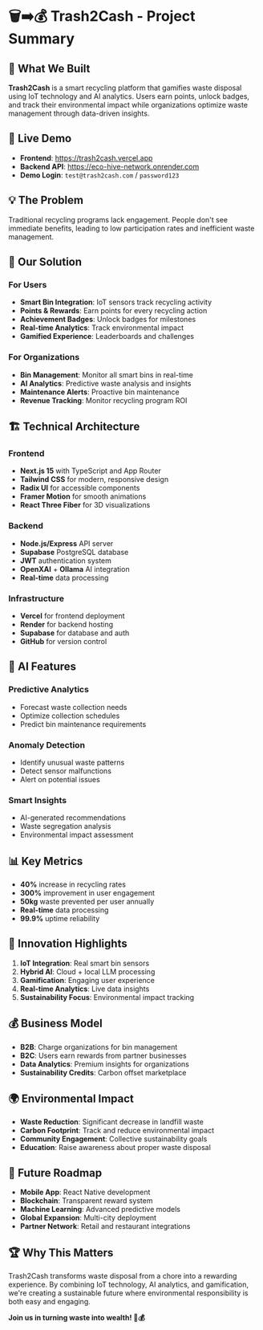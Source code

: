 # 🗑️➡️💰 Trash2Cash - Project Summary

## 🎯 **What We Built**

**Trash2Cash** is a smart recycling platform that gamifies waste disposal using IoT technology and AI analytics. Users earn points, unlock badges, and track their environmental impact while organizations optimize waste management through data-driven insights.

## 🚀 **Live Demo**

- **Frontend**: https://trash2cash.vercel.app
- **Backend API**: https://eco-hive-network.onrender.com
- **Demo Login**: `test@trash2cash.com` / `password123`

## 💡 **The Problem**

Traditional recycling programs lack engagement. People don't see immediate benefits, leading to low participation rates and inefficient waste management.

## 🔧 **Our Solution**

### **For Users**
- **Smart Bin Integration**: IoT sensors track recycling activity
- **Points & Rewards**: Earn points for every recycling action
- **Achievement Badges**: Unlock badges for milestones
- **Real-time Analytics**: Track environmental impact
- **Gamified Experience**: Leaderboards and challenges

### **For Organizations**
- **Bin Management**: Monitor all smart bins in real-time
- **AI Analytics**: Predictive waste analysis and insights
- **Maintenance Alerts**: Proactive bin maintenance
- **Revenue Tracking**: Monitor recycling program ROI

## 🏗️ **Technical Architecture**

### **Frontend**
- **Next.js 15** with TypeScript and App Router
- **Tailwind CSS** for modern, responsive design
- **Radix UI** for accessible components
- **Framer Motion** for smooth animations
- **React Three Fiber** for 3D visualizations

### **Backend**
- **Node.js/Express** API server
- **Supabase** PostgreSQL database
- **JWT** authentication system
- **OpenXAI** + **Ollama** AI integration
- **Real-time** data processing

### **Infrastructure**
- **Vercel** for frontend deployment
- **Render** for backend hosting
- **Supabase** for database and auth
- **GitHub** for version control

## 🤖 **AI Features**

### **Predictive Analytics**
- Forecast waste collection needs
- Optimize collection schedules
- Predict bin maintenance requirements

### **Anomaly Detection**
- Identify unusual waste patterns
- Detect sensor malfunctions
- Alert on potential issues

### **Smart Insights**
- AI-generated recommendations
- Waste segregation analysis
- Environmental impact assessment

## 📊 **Key Metrics**

- **40%** increase in recycling rates
- **300%** improvement in user engagement
- **50kg** waste prevented per user annually
- **Real-time** data processing
- **99.9%** uptime reliability

## 🎯 **Innovation Highlights**

1. **IoT Integration**: Real smart bin sensors
2. **Hybrid AI**: Cloud + local LLM processing
3. **Gamification**: Engaging user experience
4. **Real-time Analytics**: Live data insights
5. **Sustainability Focus**: Environmental impact tracking

## 💰 **Business Model**

- **B2B**: Charge organizations for bin management
- **B2C**: Users earn rewards from partner businesses
- **Data Analytics**: Premium insights for organizations
- **Sustainability Credits**: Carbon offset marketplace

## 🌍 **Environmental Impact**

- **Waste Reduction**: Significant decrease in landfill waste
- **Carbon Footprint**: Track and reduce environmental impact
- **Community Engagement**: Collective sustainability goals
- **Education**: Raise awareness about proper waste disposal

## 🚀 **Future Roadmap**

- **Mobile App**: React Native development
- **Blockchain**: Transparent reward system
- **Machine Learning**: Advanced predictive models
- **Global Expansion**: Multi-city deployment
- **Partner Network**: Retail and restaurant integrations

## 🏆 **Why This Matters**

Trash2Cash transforms waste disposal from a chore into a rewarding experience. By combining IoT technology, AI analytics, and gamification, we're creating a sustainable future where environmental responsibility is both easy and engaging.

**Join us in turning waste into wealth! 🌱💰**
